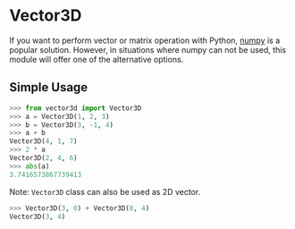 # Vector3D
If you want to perform vector or matrix operation with Python, [numpy](http://www.numpy.org/) is a popular solution. However, in situations where numpy can not be used, this module will offer one of the alternative options.

## Simple Usage
```python
>>> from vector3d import Vector3D
>>> a = Vector3D(1, 2, 3)
>>> b = Vector3D(3, -1, 4)
>>> a + b
Vector3D(4, 1, 7)
>>> 2 * a
Vector3D(2, 4, 6)
>>> abs(a)
3.7416573867739413
```

Note: `Vector3D` class can also be used as 2D vector.
```python
>>> Vector3D(3, 0) + Vector3D(0, 4)
Vector3D(3, 4)
```
